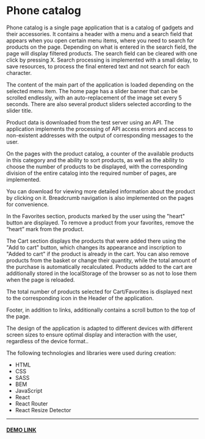 # Phone catalog
Phone catalog is a single page application that is a catalog of gadgets and their accessories. It contains a header with a menu and a search field that appears when you open certain menu items, where you need to search for products on the page. Depending on what is entered in the search field, the page will display filtered products. The search field can be cleared with one click by pressing X. Search processing is implemented with a small delay, to save resources, to process the final entered text and not search for each character.

The content of the main part of the application is loaded depending on the selected menu item. The home page has a slider banner that can be scrolled endlessly, with an auto-replacement of the image set every 5 seconds. There are also several product sliders selected according to the slider title.

Product data is downloaded from the test server using an API. The application implements the processing of API access errors and access to non-existent addresses with the output of corresponding messages to the user.

On the pages with the product catalog, a counter of the available products in this category and the ability to sort products, as well as the ability to choose the number of products to be displayed, with the corresponding division of the entire catalog into the required number of pages, are implemented.

You can download for viewing more detailed information about the product by clicking on it. Breadcrumb navigation is also implemented on the pages for convenience.

In the Favorites section, products marked by the user using the "heart" button are displayed. To remove a product from your favorites, remove the “heart” mark from the product.

The Cart section displays the products that were added there using the "Add to cart" button, which changes its appearance and inscription to "Added to cart" if the product is already in the cart. You can also remove products from the basket or change their quantity, while the total amount of the purchase is automatically recalculated. Products added to the cart are additionally stored in the localStorage of the browser so as not to lose them when the page is reloaded.

The total number of products selected for Cart/Favorites is displayed next to the corresponding icon in the Header of the application.

Footer, in addition to links, additionally contains a scroll button to the top of the page.

The design of the application is adapted to different devices with different screen sizes to ensure optimal display and interaction with the user, regardless of the device format..

The following technologies and libraries were used during creation:
-	HTML
-	CSS
-	SASS
-	BEM
- JavaScript
-	React
-	React Router
-	React Resize Detector

---
#### [DEMO LINK](https://volodymir-tymtsias.github.io/phone-catalog/)
